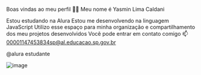 Boas vindas ao meu perfil 💙💙
Meu nome é Yasmin Lima Caldani

Estou estudando na Alura
Estou me desenvolvendo na linguagem JavaScript
Utilizo esse espaço para minha organização e compartilhamento dos meu projetos desenvolvidos
Você pode entrar em contato comigo 📫
00001147453834sp@al.educacao.sp.gov.br

@alura estudante

![image](https://github.com/user-attachments/assets/c82ced1e-3da0-426a-90b5-ed307b5dca94)
